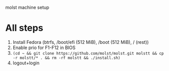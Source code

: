 molst machine setup

# All steps

  1. Install Fedora (btrfs, /boot/efi (512 MiB), /boot (512 MiB), / (rest))
  1. Enable prio for F1-F12 in BIOS
  1. ```(cd ~ && git clone https://github.com/molst/molst.git molstt && cp -r molstt/* . && rm -rf molstt && ./install.sh)```
  1. logout+login

